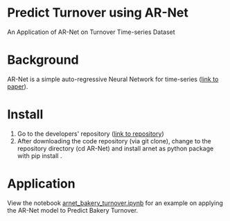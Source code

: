 # Predict Turnover using AR-Net
An Application of AR-Net on Turnover Time-series Dataset

# Background
AR-Net is a simple auto-regressive Neural Network for time-series ([link to paper](https://arxiv.org/abs/1911.12436)).

# Install
1. Go to the developers' repository ([link to repository](https://github.com/ourownstory/AR-Net/blob/master/README.md#ar-net))
2. After downloading the code repository (via git clone), change to the repository directory (cd AR-Net) and install arnet as python package with pip install .

# Application
View the notebook [arnet_bakery_turnover.ipynb](https://github.com/Modeuss/Predict_Turnover_AR-Net/blob/main/01_fit_arnet.ipynb) for an example on applying the AR-Net model to Predict Bakery Turnover.

